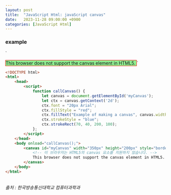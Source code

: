 ```yaml
---
layout: post
title:  "JavaScript Html: javaScript canvas"
date:   2023-11-28 09:00:00 +0900
categories: [JavaScript Html]
---
```


### example   
`
<script>
    function callCanvas() {
        let canvas = document.getElementById('myCanvas');
        let ctx = canvas.getContext('2d');
        ctx.font = "20px Arial";
        ctx.fillStyle = "red";
        ctx.fillText("Example of making a canvas", canvas.width/2-70, canvas.height/2-5);
        ctx.strokeStyle = "blue";
        ctx.strokeRect(70, 40, 200, 100);
    };
</script>
<body onload="callCanvas();">
    <canvas id="myCanvas" width="350px" height="200px" style="border: 1px solid red; background-color: lightgreen">
        <!-- 이 브라우저는 HTML5의 canvas 요소를 지원하지 않습니다. -->
        This browser does not support the canvas element in HTML5.   
    </canvas>
</body>
`
   
```html
<!DOCTYPE html>
<html>
    <head>
        <script>
            function callCanvas() {
                let canvas = document.getElementById('myCanvas');
                let ctx = canvas.getContext('2d');
                ctx.font = "20px Arial";
                ctx.fillStyle = "red";
                ctx.fillText("Example of making a canvas", canvas.width/2-70, canvas.height/2-5);
                ctx.strokeStyle = "blue";
                ctx.strokeRect(70, 40, 200, 100);
            };
        </script>
    </head>
    <body onload="callCanvas();">
        <canvas id="myCanvas" width="350px" height="200px" style="border: 1px solid red; background-color: lightgreen">
            <!-- 이 브라우저는 HTML5의 canvas 요소를 지원하지 않습니다. -->
            This browser does not support the canvas element in HTML5.   
        </canvas>
    </body>
</html>
```
   
<br />
<cite>출처 : 한국방송통신대학교 컴퓨터과학과</cite>
